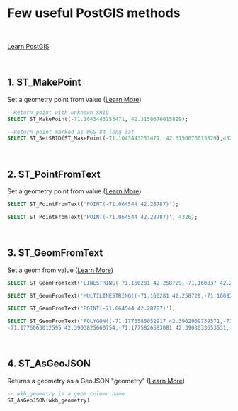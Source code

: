 # **Few useful PostGIS methods**

</br>

[Learn PostGIS](https://postgis.net/ "postgis.net")

</br>

## 1. ST_MakePoint

Set a geometry point from value ([Learn More](https://postgis.net/docs/ST_MakePoint.html))

```sql
--Return point with unknown SRID
SELECT ST_MakePoint(-71.1043443253471, 42.3150676015829);

--Return point marked as WGS 84 long lat
SELECT ST_SetSRID(ST_MakePoint(-71.1043443253471, 42.3150676015829),4326);
```

</br>

## 2. ST_PointFromText

Set a geometry point from value ([Learn More](https://postgis.net/docs/ST_PointFromText.html))

```sql
SELECT ST_PointFromText('POINT(-71.064544 42.28787)');

SELECT ST_PointFromText('POINT(-71.064544 42.28787)', 4326);
```

</br>

## 3. ST_GeomFromText

Set a geom from value ([Learn More](https://postgis.net/docs/ST_GeomFromText.html))

```sql
SELECT ST_GeomFromText('LINESTRING(-71.160281 42.258729,-71.160837 42.259113,-71.161144 42.25932)',4269);

SELECT ST_GeomFromText('MULTILINESTRING((-71.160281 42.258729,-71.160837 42.259113,-71.161144 42.25932))');

SELECT ST_GeomFromText('POINT(-71.064544 42.28787)');

SELECT ST_GeomFromText('POLYGON((-71.1776585052917 42.3902909739571,-71.1776820268866 42.3903701743239,
-71.1776063012595 42.3903825660754,-71.1775826583081 42.3903033653531,-71.1776585052917 42.3902909739571))');
```

</br>

## 4. ST_AsGeoJSON

Returns a geometry as a GeoJSON "geometry" ([Learn More](https://postgis.net/docs/ST_AsGeoJSON.html))

```sql
-- wkb_geometry is a geom column name
ST_AsGeoJSON(wkb_geometry) 
```

